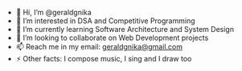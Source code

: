 - 👋 Hi, I’m @geraldgnika
- 👀 I’m interested in DSA and Competitive Programming
- 🌱 I’m currently learning Software Architecture and System Design
- 💞️ I’m looking to collaborate on Web Development projects
- 📫 Reach me in my email: geraldgnika@gmail.com
- ⚡ Other facts: I compose music, I sing and I draw too
